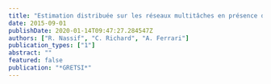 ```yaml
---
title: "Estimation distribuée sur les réseaux multitâches en présence d'échanges d'informations bruitées"
date: 2015-09-01
publishDate: 2020-01-14T09:47:27.284547Z
authors: ["R. Nassif", "C. Richard", "A. Ferrari"]
publication_types: ["1"]
abstract: ""
featured: false
publication: "*GRETSI*"
---
```



